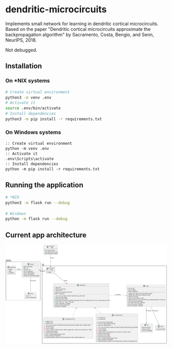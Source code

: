 # dendritic-microcircuits
Implements small network for learning in dendritic cortical microcircuits.
Based on the paper "Dendritic cortical microcircuits approximate the backpropagation
algorithm" by Sacramento, Costa, Bengio, and Senn, NeurIPS, 2018.

Not debugged.

## Installation

### On *NIX systems

```bash
# Create virtual environment
python3 -m venv .env
# Activate it
source .env/bin/activate
# Install dependencies
python3 -m pip install -r requirements.txt
```

### On Windows systems

```batch
:: Create virtual environment
python -m venv .env
:: Activate it
.env\Scripts\activate
:: Install dependencies
python -m pip install -r requirements.txt
```

## Running the application

```bash
# *NIX
python3 -m flask run --debug

# Windows 
python -m flask run --debug
```

## Current app architecture

![App architecture](docs/app_architecture.svg)
